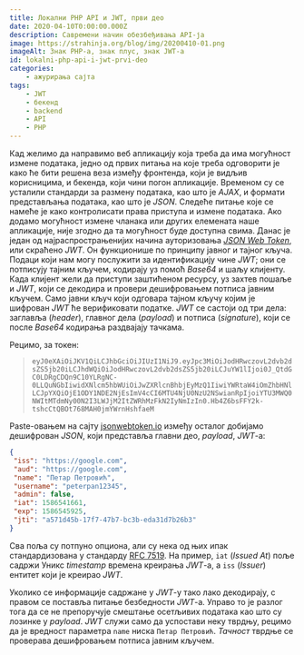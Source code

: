```yaml
---
title: Локални PHP API и JWT, први део
date: 2020-04-10T0:00:00.000Z
description: Савремени начин обезбеђивања API-ја
image: https://strahinja.org/blog/img/20200410-01.png
imageAlt: Знак PHP-а, знак плус, знак JWT-а
id: lokalni-php-api-i-jwt-prvi-deo
categories:
    - ажурирања сајта
tags:
    - JWT
    - бекенд
    - backend
    - API
    - PHP
---
```


Кад желимо да направимо веб апликацију која треба да има могућност измене
података, једно од првих питања на које треба одговорити је како ће бити решена
веза између фронтенда, који је видљив корисницима, и бекенда, који чини погон
апликације. Временом су се усталили стандарди за размену података, као што је
_AJAX_, и формати представљања података, као што је _JSON_. Следеће питање које
се намеће је како контролисати права приступа и измене података. Ако додамо
могућност измене чланака или других елемената наше апликације, није згодно да та
могућност буде доступна свима. Данас је један од најраспрострањенијих начина
ауторизовања [_JSON Web Token_][1], или скраћено _JWT_. Он функционише по
принципу јавног и тајног кључа. Подаци који нам могу послужити за идентификацију
чине _JWT_; они се потписују тајним кључем, кодирају уз помоћ _Base64_ и шаљу
клијенту. Када клијент жели да приступи заштићеном ресурсу, уз захтев пошаље и
_JWT_, који се декодира и провери дешифровањем потписа јавним кључем. Само јавни
кључ који одговара тајном кључу којим је шифрован _JWT_ ће верификовати податке.
_JWT_ се састоји од три дела: заглавља (_header_), главног дела (_payload_) и
потписа (_signature_), који се после _Base64_ кодирања раздвајају тачкама.

Рецимо, за токен:

> `eyJ0eXAiOiJKV1QiLCJhbGciOiJIUzI1NiJ9.eyJpc3MiOiJodHRwczovL2dvb2dsZS5jb20iLCJhdWQiOiJodHRwczovL2dvb2dsZS5jb20iLCJuYW1lIjoi0J_QtdGC0LDRgCDQn9C10YLRgNC-0LLQuNGbIiwidXNlcm5hbWUiOiJwZXRlcnBhbjEyMzQ1IiwiYWRtaW4iOmZhbHNlLCJpYXQiOjE1ODY1NDE2NjEsImV4cCI6MTU4NjU0NzU2NSwianRpIjoiYTU3MWQ0NWItMTdmNy00N2I3LWJjM2ItZWRhMzFkN2IyNmIzIn0.Hb4Z6bsFFY2k-tshcCtQBOt768MAH0jmYWrnHshfaeM`

Paste-овањем на сајту [jsonwebtoken.io][2] између осталог добијамо дешифрован
_JSON_, који представља главни део, _payload_, _JWT_-а:

```json
{
 "iss": "https://google.com",
 "aud": "https://google.com",
 "name": "Петар Петровић",
 "username": "peterpan12345",
 "admin": false,
 "iat": 1586541661,
 "exp": 1586545925,
 "jti": "a571d45b-17f7-47b7-bc3b-eda31d7b26b3"
}
```

Сва поља су потпуно опциона, али су нека од њих ипак стандардизована у стандарду
[RFC 7519][3]. На пример, `iat` (_Issued At_) поље садржи Уникс _timestamp_
времена креирања _JWT_-а, а `iss` (_Issuer_) ентитет који је креирао _JWT_.

Уколико се информације садржане у _JWT_-у тако лако декодирају, с правом се
поставља питање безбедности _JWT_-а. Управо то је разлог тога да се не
препоручује смештање осетљивих података као што су лозинке у _payload_. _JWT_
служи само да успостави неку тврдњу, рецимо да је вредност параметра `name`
ниска `Петар Петровић`. _Тачност_ тврдње се проверава дешифровањем потписа
јавним кључем.

[1]: https://jwt.io
[2]: https://www.jsonwebtoken.io
[3]: https://tools.ietf.org/html/rfc7519

